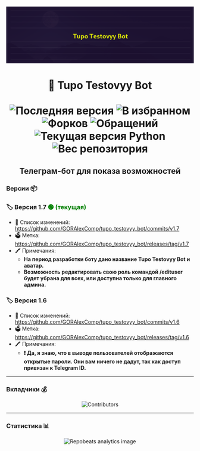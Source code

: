 <p align="center">
  <img src="./preview.png" alt="Превью проекта">
  <br/>
  <h1 align="center">
    🪬 Tupo Testovyy Bot
    <br/>
    <br/>
		<img src="https://img.shields.io/github/release/GORAlexComp/tupo_testovyy_bot.svg?style=flat-square&color=blue" alt="Последняя версия">
		<img src="https://img.shields.io/github/stars/GORAlexComp/tupo_testovyy_bot.svg?style=flat-square&color=yellow" alt="В избранном">
		<img src="https://img.shields.io/github/forks/GORAlexComp/tupo_testovyy_bot.svg?style=flat-square&color=purple" alt="Форков">
		<img src="https://img.shields.io/github/issues/GORAlexComp/tupo_testovyy_bot.svg?style=flat-square" alt="Обращений">
		<img src="https://img.shields.io/badge/build-3.11.5-brightgreen?style=flat-square&logo=Python&label=Python%20&color=orange" alt="Текущая версия Python">
		<img src="https://img.shields.io/github/repo-size/GORAlexComp/tupo_testovyy_bot.svg?style=flat-square&logo=Databricks&color=9cf" alt="Вес репозитория">
	</h1>
	<h2 align="center">Телеграм-бот для показа возможностей</h2>
</p>

### Версии 📦

<h3>🏷 Версия 1.7 <span style="color:green"> 🟢 (текущая)</span></h3>

- 🧾 Список изменений: https://github.com/GORAlexComp/tupo_testovyy_bot/commits/v1.7
- 🗳 Метка: https://github.com/GORAlexComp/tupo_testovyy_bot/releases/tag/v1.7
- 🖍 Примечания:
  * **На период разработки боту дано название Tupo Testovyy Bot и аватар.**
  * **Возможность редактировать свою роль командой /edituser будет убрана для всех, или доступна только для главного админа.**

<h3>🏷 Версия 1.6</h3>

- 🧾 Список изменений: https://github.com/GORAlexComp/tupo_testovyy_bot/commits/v1.6
- 🗳 Метка: https://github.com/GORAlexComp/tupo_testovyy_bot/releases/tag/v1.6
- 🖍 Примечания:
  * **❗️ Да, я знаю, что в выводе пользователей отображаются открытые пароли. Они вам ничего не дадут, так как доступ привязан к Telegram ID.**

<hr/>

### Вкладчики 💰

<p align="center">
	<img src="https://opencollective.com/gac/contributors.svg?width=890&button=false" alt="Contributors">
</p>

<hr/>

### Статистика 📊

<p align="center">
	<img src="https://repobeats.axiom.co/api/embed/b8584893e41a8b411194120dffcd73f28ad6326b.svg" alt="Repobeats analytics image">
</p>
